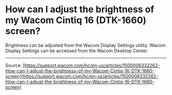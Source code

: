 # How can I adjust the brightness of my Wacom Cintiq 16 (DTK-1660) screen?

Brightness can be adjusted from the Wacom Display Settings utility. Wacom Display Settings can be accessed from the Wacom Desktop Center.

---
Source: [https://support.wacom.com/hc/en-us/articles/1500006332262-How-can-I-adjust-the-brightness-of-my-Wacom-Cintiq-16-DTK-1660-screen](https://support.wacom.com/hc/en-us/articles/1500006332262-How-can-I-adjust-the-brightness-of-my-Wacom-Cintiq-16-DTK-1660-screen)
